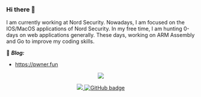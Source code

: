### Hi there 👋

I am currently working at Nord Security. Nowadays, I am focused on the IOS/MacOS applications of Nord Security. In my free time, I am hunting 0-days on web applications generally. These days, working on ARM Assembly and Go to improve my coding skills.


:notebook: ***Blog:***
- https://pwner.fun

<p align="center">
  <img src="https://media.giphy.com/media/Dh5q0sShxgp13DwrvG/giphy.gif" />
</p>
  
<p align="center">
  <a href="https://twitter.com/divinepwner">
    <img src="https://img.shields.io/twitter/follow/divinepwner?label=Twitter&logo=twitter&style=for-the-badge" />
  <a href="https://linkedin.com/in/divinepwner">
    <img src="https://img.shields.io/badge/LinkedIn-%230077B5.svg?logo=linkedin&logoColor=white&style=for-the-badge" alt="GitHub badge" />
  </a>

  
